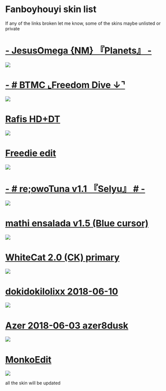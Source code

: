 # Fanboyhouyi skin list
If any of the links broken let me know, some of the skins maybe unlisted or private

# [- JesusOmega {NM} 『Planets』 -](https://www.mediafire.com/file/a66wxrz7pv470d4/-_JesusOmega_%257BNM%257D_%25E3%2580%258EPlanets%25E3%2580%258F_-.osk/file)
![](https://skins.osuck.net/uploads/posts/2020-07/1594283495_4.jpg)

# [ - # BTMC ⌞Freedom Dive ↓⌝ ](https://drive.google.com/drive/folders/1NytOsVVuJoYG4d57GZcbkggR65EkP6S9)
![](https://i.ppy.sh/d74daa297fbe21fb8e2768cfbe72e2ba4805bbf0/68747470733a2f2f692e696d6775722e636f6d2f3466593733356a2e6a7067)


# [ Rafis HD+DT ](https://www.mediafire.com/file/xtrb2wzx993kgfc/Rafis_%252BHDDT.osk/file)
![](https://skins.osuck.net/uploads/posts/2018-09/1537800821_xd5s228.jpg)

# [ Freedie edit ](https://drive.google.com/file/d/1ensNTJg9HJ-o1OSekCDl6ElWMylW-x3u/view)
![](https://cdn.discordapp.com/attachments/761273576757133353/819460135562641408/unknown.png)

# [  - # re;owoTuna v1.1 『Selyu』 # - ](https://www.mediafire.com/file/10yv0iwzd9vn7zh/-_%2523_re%253BowoTuna_v1.1_%25E3%2580%258ESelyu%25E3%2580%258F_%2523_-.osk/file)
![](https://skins.osuck.net/uploads/posts/2020-08/1596468449_screenshot9247.jpg)

# [ mathi ensalada v1.5 (Blue cursor) ](https://www.mediafire.com/file/5okhdqiooa12mit/mathi_ensalada_v1.5_%2528Blue_cursor%2529.osk/file)
![](https://skins.osuck.net/uploads/posts/2020-03/1585203789_screenshot8309.jpg)

# [ WhiteCat 2.0 (CK) primary ](https://www.mediafire.com/file/j034hvutkodbwsz/-_%25E3%2580%258ACK%25E3%2580%258B_WhiteCat_2.0_%257E_new.osk/file)
![](https://i.imgur.com/cyg3rYU.png)

# [ dokidokilolixx 2018-06-10 ](https://osuskins.net/skin/KH69gJk)
![](https://osuskins.net/screenshots/KH69gJk.jpg)

# [ Azer 2018-06-03 azer8dusk ](https://osuskins.net/skin/kQv6lBQ/)
![](https://osuskins.net/screenshots/kQv6lBQ.jpg)

# [ MonkoEdit ](https://www.mediafire.com/file/xthnviquoptb313/MonkoEdit.osk/file)
![](https://skins.osuck.net/uploads/posts/2021-03/1615248704_screenshot9666.jpg)



all the skin will be updated
